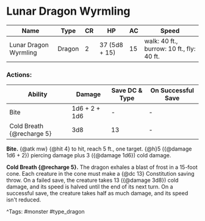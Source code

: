 # Lunar Dragon Wyrmling

| Name | Type | CR | HP | AC | Speed |
|------|------|----|----|----|-------|
| Lunar Dragon Wyrmling | Dragon | 2 | 37 (5d8 + 15) | 15 | walk: 40 ft., burrow: 10 ft., fly: 40 ft. |

### Actions:

| Ability | Damage | Save DC & Type | On Successful Save |
|---------|--------|----------------|--------------------|
| Bite | 1d6 + 2 + 1d6 | - | - |
| Cold Breath {@recharge 5} | 3d8 | 13 | - |


**Bite.** {@atk mw} {@hit 4} to hit, reach 5 ft., one target. {@h}5 ({@damage 1d6 + 2}) piercing damage plus 3 ({@damage 1d6}) cold damage.

**Cold Breath {@recharge 5}.** The dragon exhales a blast of frost in a 15-foot cone. Each creature in the cone must make a {@dc 13} Constitution saving throw. On a failed save, the creature takes 13 ({@damage 3d8}) cold damage, and its speed is halved until the end of its next turn. On a successful save, the creature takes half as much damage, and its speed isn't reduced.

^Tags: #monster #type_dragon